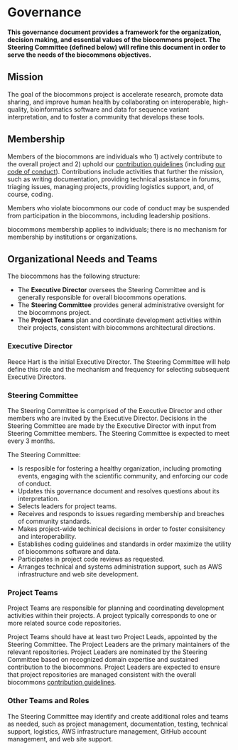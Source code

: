 # Governance

**This governance document provides a framework for the organization, decision making, and essential
values of the biocommons project. The Steering Committee (defined below) will refine this document in order to serve the needs of the biocommons objectives.**

## Mission

The goal of the biocommons project is accelerate research, promote data sharing, and improve human
health by collaborating on interoperable, high-quality, bioinformatics software and data for
sequence variant interpretation, and to foster a community that develops these tools.

## Membership

Members of the biocommons are individuals who 1) actively contribute to the overall project and 2)
uphold our [contribution guidelines](/contributing/) (including [our code of
conduct](/contributing/code-of-conduct/)). Contributions include activities that further the
mission, such as writing documentation, providing technical assistance in forums, triaging issues,
managing projects, providing logistics support, and, of course, coding.

Members who violate biocommons our code of conduct may be suspended from participation in the
biocommons, including leadership positions.

biocommons membership applies to individuals; there is no mechanism for membership by institutions
or organizations.

## Organizational Needs and Teams

The biocommons has the following structure:

- The **Executive Director** oversees the Steering Committee and is generally responsible for
  overall biocommons operations.
- The **Steering Committee** provides general administrative oversight for the biocommons project.
- The **Project Teams** plan and coordinate development activities within their projects,
  consistent with biocommons architectural directions.

### Executive Director

Reece Hart is the initial Executive Director.  The Steering Committee will help define this role and
the mechanism and frequency for selecting subsequent Executive Directors.

### Steering Committee

The Steering Committee is comprised of the Executive Director and other members who are invited by
the Executive Director. Decisions in the Steering Committee are made by the Executive Director with
input from Steering Committee members. The Steering Committee is expected to meet every 3 months.

The Steering Committee:

- Is resposible for fostering a healthy organization, including promoting events, engaging with the
  scientific community, and enforcing our code of conduct.
- Updates this governance document and resolves questions about its interpretation.
- Selects leaders for project teams.
- Receives and responds to issues regarding membership and breaches of community standards.
- Makes project-wide techinical decisions in order to foster consisitency and interoperability.
- Establishes coding guidelines and standards in order maximize the utility of biocommons software
  and data.
- Participates in project code reviews as requested.
- Arranges technical and systems administration support, such as AWS infrastructure and web site
  development.

### Project Teams

Project Teams are responsible for planning and coordinating development activities within their
projects. A project typically corresponds to one or more related source code repositories.

Project Teams should have at least two Project Leads, appointed by the Steering Committee. The
Project Leaders are the primary maintainers of the relevant repositories. Project Leaders are
nominated by the Steering Committee based on recognized domain expertise and sustained contribution
to the biocommons.  Project Leaders are expected to ensure that project repositories are managed
consistent with the overall biocommons [contribution guidelines](/contributing).

### Other Teams and Roles

The Steering Committee may identify and create additional roles and teams as needed, such as project
management, documentation, testing, technical support, logistics, AWS infrastructure management,
GitHub account management, and web site support.